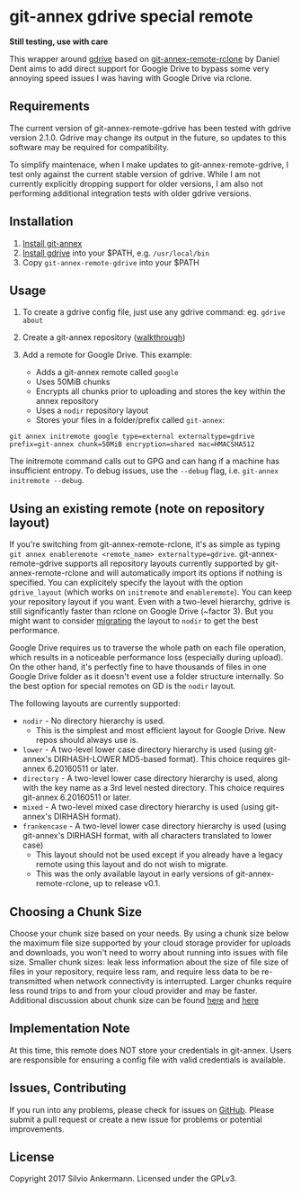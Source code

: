 # git-annex gdrive special remote

__Still testing, use with care__

This wrapper around [gdrive](https://github.com/prasmussen/gdrive) based on [git-annex-remote-rclone](https://github.com/DanielDent/git-annex-remote-rclone) by Daniel Dent aims to add direct support for Google Drive to bypass some very annoying speed issues I was having with Google Drive via rclone.

## Requirements
The current version of git-annex-remote-gdrive has been tested with gdrive version 2.1.0. Gdrive may change its output in the future, so updates to this software may be required for compatibility.

To simplify maintenace, when I make updates to git-annex-remote-gdrive, I test only against the current stable
version of gdrive. While I am not currently explicitly dropping support for older versions, I am also not
performing additional integration tests with older gdrive versions.

## Installation

   1. [Install git-annex](https://git-annex.branchable.com/install/)
   2. [Install gdrive](https://github.com/prasmussen/gdrive) into your $PATH, e.g. `/usr/local/bin`
   3. Copy `git-annex-remote-gdrive` into your $PATH

## Usage

1. To create a gdrive config file, just use any gdrive command: eg. `gdrive about`
2. Create a git-annex repository ([walkthrough](https://git-annex.branchable.com/walkthrough/))
3. Add a remote for Google Drive. This example:

   * Adds a git-annex remote called `google`
   * Uses 50MiB chunks
   * Encrypts all chunks prior to uploading and stores the key within the annex repository
   * Uses a `nodir` repository layout
   * Stores your files in a folder/prefix called `git-annex`:

```
git annex initremote google type=external externaltype=gdrive prefix=git-annex chunk=50MiB encryption=shared mac=HMACSHA512
```
The initremote command calls out to GPG and can hang if a machine has insufficient entropy. To debug issues, use the `--debug` flag, i.e. `git-annex initremote --debug`.

## Using an existing remote (note on repository layout)

If you're switching from git-annex-remote-rclone, it's as simple as typing `git annex enableremote <remote_name> externaltype=gdrive`. git-annex-remote-gdrive supports all repository layouts currently supported by git-annex-remote-rclone and will automatically import its options if nothing is specified. You can explicitely specify the layout with the option `gdrive_layout` (which works on `initremote` and `enableremote`). You can keep your repository layout if you want. Even with a two-level hierarchy, gdrive is still significantly faster than rclone on Google Drive (~factor 3).  But you might want to consider [migrating](https://github.com/Lykos153/git-annex-remote-gdrive/tree/master/migrations) the layout to `nodir` to get the best performance.

Google Drive requires us to traverse the whole path on each file operation, which results in a noticeable performance loss (especially during upload). On the other hand, it's perfectly fine to have thousands of files in one Google Drive folder as it doesn't event use a folder structure internally. So the best option for special remotes on GD is the `nodir` layout.

The following layouts are currently supported:
 * `nodir` - No directory hierarchy is used.
    * This is the simplest and most efficient layout for Google Drive. New repos should always use is.
 * `lower` - A two-level lower case directory hierarchy is used (using git-annex's DIRHASH-LOWER MD5-based format). This choice requires git-annex 6.20160511 or later.
 * `directory` - A two-level lower case directory hierarchy is used, along with the key name as a 3rd level nested directory. This choice requires git-annex 6.20160511 or later.
 * `mixed` - A two-level mixed case directory hierarchy is used (using git-annex's DIRHASH format).
 * `frankencase` - A two-level lower case directory hierarchy is used (using git-annex's DIRHASH format, with all characters translated to lower case)
    * This layout should not be used except if you already have a legacy remote using this layout and do not wish to migrate.
    * This was the only available layout in early versions of git-annex-remote-rclone, up to release v0.1.

## Choosing a Chunk Size

Choose your chunk size based on your needs. By using a chunk size below the maximum file size supported by
your cloud storage provider for uploads and downloads, you won't need to worry about running into issues with file size.
Smaller chunk sizes: leak less information about the size of file size of files in your repository, require less ram,
and require less data to be re-transmitted when network connectivity is interrupted. Larger chunks require less round
trips to and from your cloud provider and may be faster. Additional discussion about chunk size can be found
[here](https://git-annex.branchable.com/chunking/) and [here](https://github.com/DanielDent/git-annex-remote-rclone/issues/1)

## Implementation Note

At this time, this remote does NOT store your credentials in git-annex. Users are responsible for ensuring a
config file with valid credentials is available.

## Issues, Contributing

If you run into any problems, please check for issues on [GitHub](https://github.com/Lykos153/git-annex-remote-gdrive/issues).
Please submit a pull request or create a new issue for problems or potential improvements.

## License

Copyright 2017 Silvio Ankermann. Licensed under the GPLv3.
